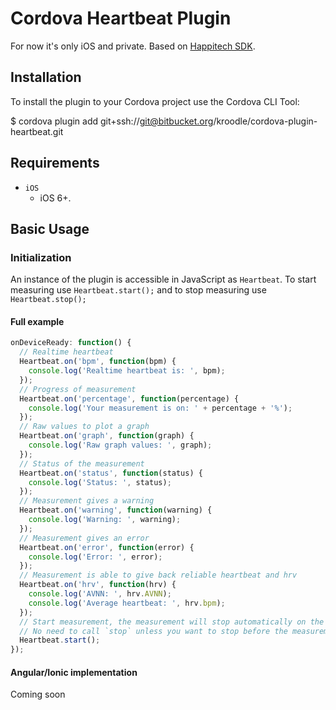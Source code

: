 # Cordova Heartbeat Plugin

For now it's only iOS and private. Based on [Happitech SDK](http://www.happitech.com/).

## Installation

To install the plugin to your Cordova project use the Cordova CLI Tool:

  $ cordova plugin add git+ssh://git@bitbucket.org/kroodle/cordova-plugin-heartbeat.git

## Requirements

* `iOS`
  * iOS 6+.

## Basic Usage

### Initialization

An instance of the plugin is accessible in JavaScript as `Heartbeat`.
To start measuring use `Heartbeat.start();` and to stop measuring use `Heartbeat.stop();`

#### Full example

```javascript
onDeviceReady: function() {
  // Realtime heartbeat
  Heartbeat.on('bpm', function(bpm) {
    console.log('Realtime heartbeat is: ', bpm);
  });
  // Progress of measurement
  Heartbeat.on('percentage', function(percentage) {
    console.log('Your measurement is on: ' + percentage + '%');
  });
  // Raw values to plot a graph
  Heartbeat.on('graph', function(graph) {
    console.log('Raw graph values: ', graph);
  });
  // Status of the measurement
  Heartbeat.on('status', function(status) {
    console.log('Status: ', status);
  });
  // Measurement gives a warning
  Heartbeat.on('warning', function(warning) {
    console.log('Warning: ', warning);
  });
  // Measurement gives an error
  Heartbeat.on('error', function(error) {
    console.log('Error: ', error);
  });
  // Measurement is able to give back reliable heartbeat and hrv
  Heartbeat.on('hrv', function(hrv) {
    console.log('AVNN: ', hrv.AVNN);
    console.log('Average heartbeat: ', hrv.bpm);
  });
  // Start measurement, the measurement will stop automatically on the end.
  // No need to call `stop` unless you want to stop before the measurement is finished.
  Heartbeat.start();
});
```

#### Angular/Ionic implementation

Coming soon
